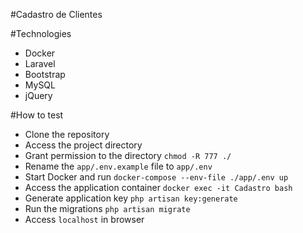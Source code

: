 #Cadastro de Clientes

#Technologies
- Docker
- Laravel
- Bootstrap
- MySQL
- jQuery

#How to test
- Clone the repository
- Access the project directory
- Grant permission to the directory `chmod -R 777 ./`
- Rename the `app/.env.example` file to `app/.env`
- Start Docker and run `docker-compose --env-file ./app/.env up`
- Access the application container `docker exec -it Cadastro bash`
- Generate application key `php artisan key:generate`
- Run the migrations `php artisan migrate`
- Access `localhost` in browser